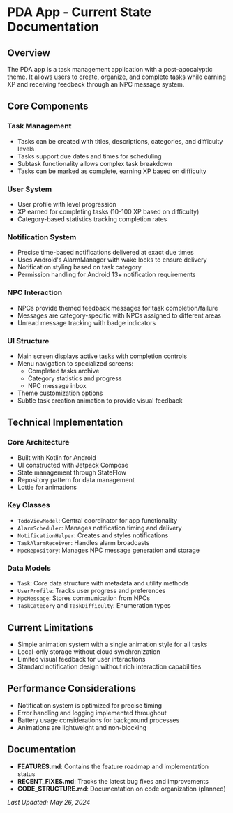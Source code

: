 # PDA App - Current State Documentation

## Overview
The PDA app is a task management application with a post-apocalyptic theme. It allows users to create, organize, and complete tasks while earning XP and receiving feedback through an NPC message system.

## Core Components

### Task Management
- Tasks can be created with titles, descriptions, categories, and difficulty levels
- Tasks support due dates and times for scheduling
- Subtask functionality allows complex task breakdown
- Tasks can be marked as complete, earning XP based on difficulty

### User System
- User profile with level progression
- XP earned for completing tasks (10-100 XP based on difficulty)
- Category-based statistics tracking completion rates

### Notification System
- Precise time-based notifications delivered at exact due times
- Uses Android's AlarmManager with wake locks to ensure delivery
- Notification styling based on task category
- Permission handling for Android 13+ notification requirements

### NPC Interaction
- NPCs provide themed feedback messages for task completion/failure
- Messages are category-specific with NPCs assigned to different areas
- Unread message tracking with badge indicators

### UI Structure
- Main screen displays active tasks with completion controls
- Menu navigation to specialized screens:
  - Completed tasks archive
  - Category statistics and progress
  - NPC message inbox
- Theme customization options
- Subtle task creation animation to provide visual feedback

## Technical Implementation

### Core Architecture
- Built with Kotlin for Android
- UI constructed with Jetpack Compose
- State management through StateFlow 
- Repository pattern for data management
- Lottie for animations

### Key Classes
- `TodoViewModel`: Central coordinator for app functionality
- `AlarmScheduler`: Manages notification timing and delivery
- `NotificationHelper`: Creates and styles notifications
- `TaskAlarmReceiver`: Handles alarm broadcasts
- `NpcRepository`: Manages NPC message generation and storage

### Data Models
- `Task`: Core data structure with metadata and utility methods
- `UserProfile`: Tracks user progress and preferences
- `NpcMessage`: Stores communication from NPCs
- `TaskCategory` and `TaskDifficulty`: Enumeration types

## Current Limitations
- Simple animation system with a single animation style for all tasks
- Local-only storage without cloud synchronization
- Limited visual feedback for user interactions
- Standard notification design without rich interaction capabilities

## Performance Considerations
- Notification system is optimized for precise timing
- Error handling and logging implemented throughout
- Battery usage considerations for background processes
- Animations are lightweight and non-blocking

## Documentation
- **FEATURES.md**: Contains the feature roadmap and implementation status
- **RECENT_FIXES.md**: Tracks the latest bug fixes and improvements
- **CODE_STRUCTURE.md**: Documentation on code organization (planned)

*Last Updated: May 26, 2024* 